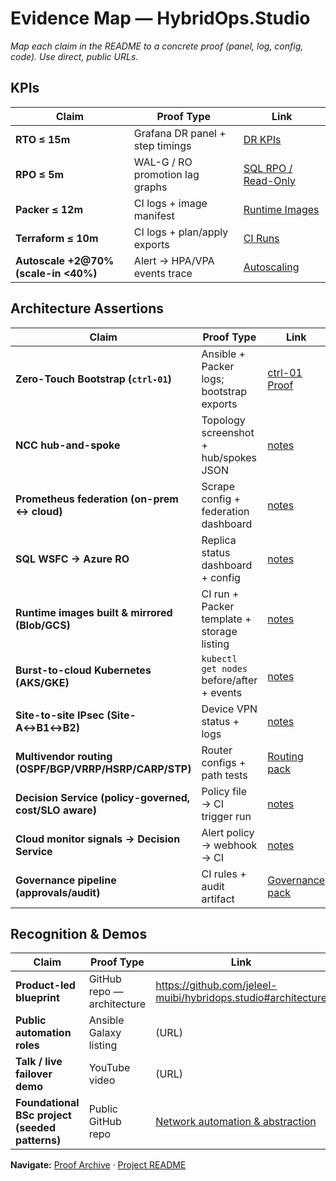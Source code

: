 # Evidence Map — HybridOps.Studio
_Map each claim in the README to a concrete proof (panel, log, config, code). Use direct, public URLs._

## KPIs
| Claim                                | Proof Type                             | Link |
|--------------------------------------|----------------------------------------|------|
| **RTO ≤ 15m**                        | Grafana DR panel + step timings        | [DR KPIs](./proof/observability/README.md#dr-kpis) |
| **RPO ≤ 5m**                         | WAL-G / RO promotion lag graphs        | [SQL RPO / Read-Only](./proof/sql-ro/README.md#rpo--ro) |
| **Packer ≤ 12m**                     | CI logs + image manifest               | [Runtime Images](./proof/images-runtime/README.md#packer-builds) |
| **Terraform ≤ 10m**                  | CI logs + plan/apply exports           | [CI Runs](./proof/others/README.md#terraform-apply) |
| **Autoscale +2@70% (scale-in <40%)** | Alert → HPA/VPA events trace           | [Autoscaling](./proof/observability/README.md#autoscaling) |

## Architecture Assertions
| Claim                                             | Proof Type                                 | Link |
|---------------------------------------------------|--------------------------------------------|------|
| **Zero-Touch Bootstrap (`ctrl-01`)**              | Ansible + Packer logs; bootstrap exports    | [ctrl-01 Proof](./proof/bootstrap-ctrl01/README.md) |
| **NCC hub-and-spoke**                             | Topology screenshot + hub/spokes JSON      | [notes](./proof/ncc/notes.md) |
| **Prometheus federation (on-prem ↔ cloud)**       | Scrape config + federation dashboard       | [notes](./proof/observability/notes.md#federation) |
| **SQL WSFC → Azure RO**                           | Replica status dashboard + config          | [notes](./proof/sql-ro/notes.md) |
| **Runtime images built & mirrored (Blob/GCS)**     | CI run + Packer template + storage listing | [notes](./proof/images-runtime/notes.md) |
| **Burst-to-cloud Kubernetes (AKS/GKE)**           | `kubectl get nodes` before/after + events  | [notes](./proof/burst-k8s/notes.md) |
| **Site-to-site IPsec (Site-A↔B1↔B2)**             | Device VPN status + logs                   | [notes](./proof/vpn/notes.md) |
| **Multivendor routing (OSPF/BGP/VRRP/HSRP/CARP/STP)** | Router configs + path tests | [Routing pack](./proof/others/README.md#routing) |
| **Decision Service (policy-governed, cost/SLO aware)** | Policy file → CI trigger run | [notes](./proof/decision-service/notes.md#policy--orchestration) |
| **Cloud monitor signals → Decision Service**      | Alert policy → webhook → CI                | [notes](./proof/decision-service/notes.md#cloud-signals) |
| **Governance pipeline (approvals/audit)**         | CI rules + audit artifact                  | [Governance pack](./proof/others/governance.md) |

## Recognition & Demos
| Claim                                                  | Proof Type                    | Link |
|--------------------------------------------------------|-------------------------------|------|
| **Product-led blueprint**                              | GitHub repo — architecture    | https://github.com/jeleel-muibi/hybridops.studio#architecture |
| **Public automation roles**                            | Ansible Galaxy listing        | (URL) |
| **Talk / live failover demo**                          | YouTube video                 | (URL) |
| **Foundational BSc project (seeded patterns)**          | Public GitHub repo            | [Network automation & abstraction](https://github.com/jeleel-muibi/Network_automation_and_Abstraction) |

**Navigate:** [Proof Archive](./proof/README.md) · [Project README](../README.md)
